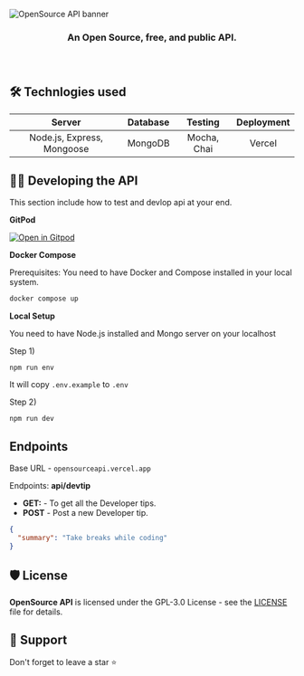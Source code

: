 ![OpenSource API banner](https://user-images.githubusercontent.com/51878265/212617054-61bc38e5-ea65-4594-a23c-f46de14b7fec.png)

<h3 align="center" >An Open Source, free, and public API.<h3>

<br>

## 🛠️ Technlogies used

|  Server  | Database |   Testing   | Deployment |
| :------: | :------: | :---------: | :--------: |
| Node.js, Express, Mongoose | MongoDB | Mocha, Chai | Vercel |

## 👨‍💻 Developing the API

This section include how to test and devlop api at your end.

**GitPod**



[![Open in Gitpod](https://gitpod.io/button/open-in-gitpod.svg)](https://gitpod.io/#https://github.com/Pradumnasaraf/OpenSource-API)

**Docker Compose**
  
Prerequisites: You need to have Docker and Compose installed in your local system.

```bash
docker compose up
```

**Local Setup**

You need to have Node.js installed and Mongo server on your localhost



Step 1)
```
npm run env
```

It will copy `.env.example` to `.env` 

Step 2)


```
npm run dev
```


## Endpoints

Base URL - `opensourceapi.vercel.app`

Endpoints: **api/devtip**

- **GET:** - To get all the Developer tips.
- **POST** - Post a new Developer tip.

```json
{
  "summary": "Take breaks while coding"
}
```

## 🛡️ License

**OpenSource API** is licensed under the GPL-3.0 License - see the [LICENSE](/LICENSE) file for details.

## 🤝 Support

Don't forget to leave a star ⭐️
